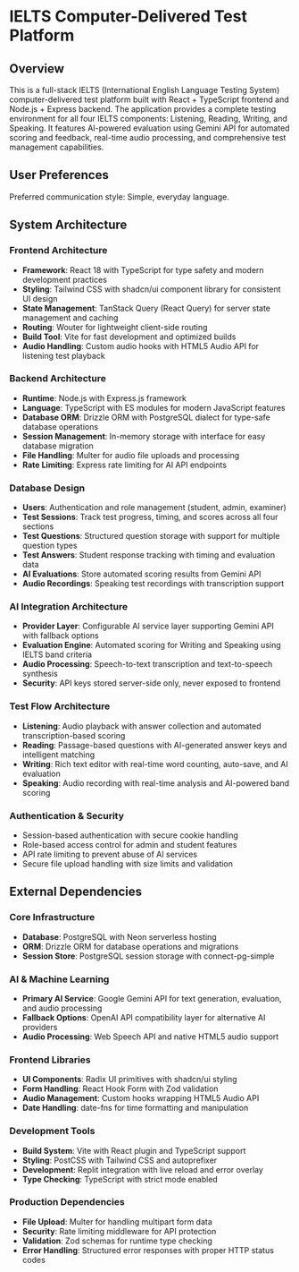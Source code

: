 # IELTS Computer-Delivered Test Platform

## Overview

This is a full-stack IELTS (International English Language Testing System) computer-delivered test platform built with React + TypeScript frontend and Node.js + Express backend. The application provides a complete testing environment for all four IELTS components: Listening, Reading, Writing, and Speaking. It features AI-powered evaluation using Gemini API for automated scoring and feedback, real-time audio processing, and comprehensive test management capabilities.

## User Preferences

Preferred communication style: Simple, everyday language.

## System Architecture

### Frontend Architecture
- **Framework**: React 18 with TypeScript for type safety and modern development practices
- **Styling**: Tailwind CSS with shadcn/ui component library for consistent UI design
- **State Management**: TanStack Query (React Query) for server state management and caching
- **Routing**: Wouter for lightweight client-side routing
- **Build Tool**: Vite for fast development and optimized builds
- **Audio Handling**: Custom audio hooks with HTML5 Audio API for listening test playback

### Backend Architecture
- **Runtime**: Node.js with Express.js framework
- **Language**: TypeScript with ES modules for modern JavaScript features
- **Database ORM**: Drizzle ORM with PostgreSQL dialect for type-safe database operations
- **Session Management**: In-memory storage with interface for easy database migration
- **File Handling**: Multer for audio file uploads and processing
- **Rate Limiting**: Express rate limiting for AI API endpoints

### Database Design
- **Users**: Authentication and role management (student, admin, examiner)
- **Test Sessions**: Track test progress, timing, and scores across all four sections
- **Test Questions**: Structured question storage with support for multiple question types
- **Test Answers**: Student response tracking with timing and evaluation data
- **AI Evaluations**: Store automated scoring results from Gemini API
- **Audio Recordings**: Speaking test recordings with transcription support

### AI Integration Architecture
- **Provider Layer**: Configurable AI service layer supporting Gemini API with fallback options
- **Evaluation Engine**: Automated scoring for Writing and Speaking using IELTS band criteria
- **Audio Processing**: Speech-to-text transcription and text-to-speech synthesis
- **Security**: API keys stored server-side only, never exposed to frontend

### Test Flow Architecture
- **Listening**: Audio playback with answer collection and automated transcription-based scoring
- **Reading**: Passage-based questions with AI-generated answer keys and intelligent matching
- **Writing**: Rich text editor with real-time word counting, auto-save, and AI evaluation
- **Speaking**: Audio recording with real-time analysis and AI-powered band scoring

### Authentication & Security
- Session-based authentication with secure cookie handling
- Role-based access control for admin and student features
- API rate limiting to prevent abuse of AI services
- Secure file upload handling with size limits and validation

## External Dependencies

### Core Infrastructure
- **Database**: PostgreSQL with Neon serverless hosting
- **ORM**: Drizzle ORM for database operations and migrations
- **Session Store**: PostgreSQL session storage with connect-pg-simple

### AI & Machine Learning
- **Primary AI Service**: Google Gemini API for text generation, evaluation, and audio processing
- **Fallback Options**: OpenAI API compatibility layer for alternative AI providers
- **Audio Processing**: Web Speech API and native HTML5 audio support

### Frontend Libraries
- **UI Components**: Radix UI primitives with shadcn/ui styling
- **Form Handling**: React Hook Form with Zod validation
- **Audio Management**: Custom hooks wrapping HTML5 Audio API
- **Date Handling**: date-fns for time formatting and manipulation

### Development Tools
- **Build System**: Vite with React plugin and TypeScript support
- **Styling**: PostCSS with Tailwind CSS and autoprefixer
- **Development**: Replit integration with live reload and error overlay
- **Type Checking**: TypeScript with strict mode enabled

### Production Dependencies
- **File Upload**: Multer for handling multipart form data
- **Security**: Rate limiting middleware for API protection  
- **Validation**: Zod schemas for runtime type checking
- **Error Handling**: Structured error responses with proper HTTP status codes